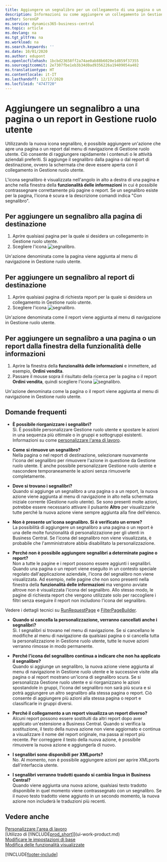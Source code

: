 ```yaml
---
title: Aggiungere un segnalibro per un collegamento di una pagina o un report in Gestione ruolo utente | Microsoft Docs
description: Informazioni su come aggiungere un collegamento in Gestione ruolo utente.
author: SorenGP
ms.service: dynamics365-business-central
ms.topic: article
ms.devlang: na
ms.tgt_pltfrm: na
ms.workload: na
ms.search.keywords: ''
ms.date: 10/01/2020
ms.author: edupont
ms.openlocfilehash: 1bcbd23658ff2a74ae0ab88b6020e1d859f37355
ms.sourcegitcommit: 2e7307fbe1eb3b34d0ad9356226a19409054a402
ms.translationtype: HT
ms.contentlocale: it-IT
ms.lasthandoff: 12/17/2020
ms.locfileid: "4747720"
---
```

# <a name="bookmark-a-page-or-report-on-your-role-center"></a>Aggiungere un segnalibro a una pagina o un report in Gestione ruolo utente
Utilizzando la nuova icona segnalibro, è possibile aggiungere un'azione che apre una pagina o un report dal menu di navigazione di Gestione ruolo utente. Ciò consente di raggiungere rapidamente i contenuti o le attività aziendali preferiti. Si aggiunge il segnalibro dalla pagina o dal report di destinazione, ovvero la schermata che deve essere aperta con il collegamento in Gestione ruolo utente.

L'icona segnalibro è visualizzata nell'angolo in alto a destra di una pagina e anche nella finestra della **funzionalità delle informazioni** in cui è possibile contrassegnare correttamente più pagine o report. Se un segnalibro esiste per la pagina, l'icona è scura e la descrizione comandi indica "Con segnalibro".

## <a name="to-bookmark-the-target-page"></a>Per aggiungere un segnalibro alla pagina di destinazione
1. Aprire qualsiasi pagina per la quale si desidera un collegamento in Gestione ruolo utente.
2. Scegliere l'icona ![segnalibro](media/ui_bookmark_icon.png "Segnalibro").

Un'azione denominata come la pagina viene aggiunta al menu di navigazione in Gestione ruolo utente.

## <a name="to-bookmark-the-target-report"></a>Per aggiungere un segnalibro al report di destinazione
1. Aprire qualsiasi pagina di richiesta report per la quale si desidera un collegamento in Gestione ruolo utente.
2. Scegliere l'icona ![segnalibro](media/ui_bookmark_icon.png "Segnalibro").

Un'azione denominata come il report viene aggiunta al menu di navigazione in Gestione ruolo utente.

## <a name="to-bookmark-a-page-or-report-from-the-tell-me-window"></a>Per aggiungere un segnalibro a una pagina o un report dalla finestra della funzionalità delle informazioni
1. Aprire la finestra della **funzionalità delle informazioni** e immettere, ad esempio, **Ordini vendita**.
2. Passare il mouse sopra il risultato della ricerca per la pagina o il report **Ordini vendita**, quindi scegliere l'icona ![segnalibro](media/ui_bookmark_icon.png "Segnalibro").

Un'azione denominata come la pagina o il report viene aggiunta al menu di navigazione in Gestione ruolo utente.


## <a name="frequently-asked-questions"></a>Domande frequenti  

- **È possibile riorganizzare i segnalibri?**  
Sì. È possibile personalizzare Gestione ruolo utente e spostare le azioni in una sequenza più ottimale o in gruppi e sottogruppi esistenti.  
Informazioni su come [personalizzare l'area di lavoro](ui-personalization-user.md).

- **Come si rimuove un segnalibro?**  
Nella pagina o nel report di destinazione, selezionare nuovamente l'icona del segnalibro per rimuovere l'azione in questione da Gestione ruolo utente. È anche possibile personalizzare Gestione ruolo utente e nascondere temporaneamente le azioni senza rimuoverle completamente.

- **Dove si trovano i segnalibri?**  
Quando si aggiunge un segnalibro a una pagina o a un report, la nuova azione viene aggiunta al menu di navigazione in alto nella schermata iniziale corrente (Gestione ruolo utente). Se sono presenti molte azioni, potrebbe essere necessario attivare il pulsante **Altro** per visualizzarle tutte perché la nuova azione viene sempre aggiunta alla fine dell'elenco.
<!-- Should we add a screenshot here? -->

- **Non è presente un'icona segnalibro. Si è verificato un errore?**  
La possibilità di aggiungere un segnalibro a una pagina o un report è una delle molte funzionalità di personalizzazione per gli utenti in Business Central. Se l'icona del segnalibro non viene visualizzata, è probabile che l'amministratore abbia disabilitato la personalizzazione.

- **Perché non è possibile aggiungere segnalibri a determinate pagine o report?**  
Non a tutte le pagine e i report possono essere aggiunti i segnalibri. Quando una pagina o un report viene eseguito in un contesto speciale regolato dall'applicazione aziendale, l'icona del segnalibro non viene visualizzata. Ad esempio, nelle pagine che non sono presenti nella finestra della **funzionalità delle informazioni** ma vengono avviate altrove non è visualizzata l'icona del segnalibro. Allo stesso modo, le pagine di richiesta report che vengono utilizzate solo per raccogliere i filtri senza eseguire il report non includono l'icona del segnalibro.

Vedere i dettagli tecnici su [RunRequestPage](https://docs.microsoft.com/dynamics365/business-central/dev-itpro/developer/methods-auto/report/reportinstance-runrequestpage-method) e [FilterPageBuilder](https://docs.microsoft.com/dynamics365/business-central/dev-itpro/developer/methods-auto/filterpagebuilder/filterpagebuilder-data-type).

- **Quando si cancella la personalizzazione, verranno cancellati anche i segnalibri?**  
Sì. I segnalibri si trovano nel menu di navigazione. Se si cancellano le modifiche al menu di navigazione da qualsiasi pagina o si cancella tutta la personalizzazione in Gestione ruolo utente, tutte le nuove azioni verranno rimosse in modo permanente.

- **Perché l'icona del segnalibro continua a indicare che non ha applicato il segnalibro?**  
Quando si aggiunge un segnalibro, la nuova azione viene aggiunta al menu di navigazione in Gestione ruolo utente e le successive visite alla pagina o al report mostrano un'icona di segnalibro scura. Se si personalizza Gestione ruolo utente e si riorganizzano le azioni spostandole in gruppi, l'icona del segnalibro non sarà più scura e si potrà aggiungere un altro segnalibro alla stessa pagina o report. Ciò consente di aggiungere più azioni alla stessa pagina o report e classificarle in gruppi diversi.

- **Perché il collegamento a un report visualizza un report diverso?**  
Alcuni report possono essere sostituiti da altri report dopo aver applicato un'estensione a Business Central. Quando si verifica la sostituzione, il testo della nuova azione non viene aggiornato e continua a visualizzare il nome del report originale, ma passa al report più recente. Per correggere il testo della nuova azione, è possibile rimuovere la nuova azione e aggiungerla di nuovo.
<!-- For more information on report substitution, see this link UNAVAILABLE AT THIS TIME -->

- **I segnalibri sono disponibili per XMLports?**  
No. Al momento, non è possibile aggiungere azioni per aprire XMLports dall'interfaccia utente.

- **I segnalibri verranno tradotti quando si cambia lingua in Business Central?**  
Quando viene aggiunta una nuova azione, qualsiasi testo tradotto disponibile in quel momento viene contrassegnato con un segnalibro. Se il nuovo testo tradotto viene aggiunto in un secondo momento, la nuova azione non includerà le traduzioni più recenti.


## <a name="see-also"></a>Vedere anche
[Personalizzare l'area di lavoro](ui-personalization-user.md)  
[Utilizzo di [!INCLUDE[prod_short](includes/prod_short.md)]](ui-work-product.md)  
[Modificare le impostazioni di base](ui-change-basic-settings.md)  
[Modifica delle funzionalità visualizzate](ui-experiences.md)  


[!INCLUDE[footer-include](includes/footer-banner.md)]
